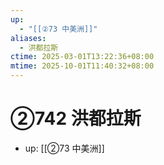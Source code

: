```yaml
---
up:
  - "[[②73 中美洲]]"
aliases:
  - 洪都拉斯
ctime: 2025-03-01T13:22:36+08:00
mtime: 2025-10-01T11:40:32+08:00
---
```


# ②742 洪都拉斯

- up: [[②73 中美洲]]
